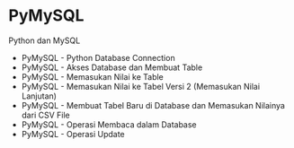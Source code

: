 # PyMySQL
Python dan MySQL

- PyMySQL - Python Database Connection
- PyMySQL - Akses Database dan Membuat Table
- PyMySQL - Memasukan Nilai ke Table
- PyMySQL - Memasukan Nilai ke Tabel Versi 2 (Memasukan Nilai Lanjutan)
- PyMySQL - Membuat Tabel Baru di Database dan Memasukan Nilainya dari CSV File
- PyMySQL - Operasi Membaca dalam Database
- PyMySQL - Operasi Update

